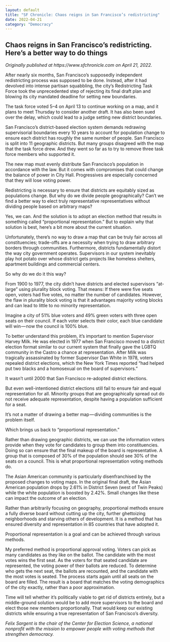 ```yaml
---
layout: default
title: "SF Chronicle: Chaos reigns in San Francisco’s redistricting"
date: 2022-04-21
category: "Democracy"
---
```


<section id="article">
    <h2>Chaos reigns in San Francisco’s redistricting. Here’s a better way to do things</h2>
    <p><em>Originally published at https://www.sfchronicle.com on April 21, 2022.</em></p>
    <p>After nearly six months, San Francisco’s supposedly independent redistricting process was supposed to be done. Instead, after it had devolved into intense partisan squabbling, the city’s Redistricting Task Force took the unprecedented step of rejecting its final draft plan and blowing its city mandated deadline for setting new boundaries.</p>
    <p>The task force voted 5–4 on April 13 to continue working on a map, and it plans to meet Thursday to consider another draft. It has also been sued over the delay, which could lead to a judge setting new district boundaries.</p>
    <p>San Francisco’s district-based election system demands redrawing supervisorial boundaries every 10 years to account for population change to ensure each district has roughly the same number of people. San Francisco is split into 11 geographic districts. But many groups disagreed with the map that the task force drew. And they went so far as to try to remove three task force members who supported it.</p>
    <p>The new map must evenly distribute San Francisco’s population in accordance with the law. But it comes with compromises that could change the balance of power in City Hall. Progressives are especially concerned that they will lose voting power.</p>
    <p>Redistricting is necessary to ensure that districts are equitably sized as populations change. But why do we divide people geographically? Can’t we find a better way to elect truly representative representatives without dividing people based on arbitrary maps?</p>
    <p>Yes, we can. And the solution is to adopt an election method that results in something called “proportional representation.” But to explain why that solution is best, here’s a bit more about the current situation.</p>
    <p>Unfortunately, there’s no way to draw a map that can be truly fair across all constituencies; trade-offs are a necessity when trying to draw arbitrary borders through communities. Furthermore, districts fundamentally distort the way city government operates. Supervisors in our system inevitably play hot potato over whose district gets projects like homeless shelters, apartment buildings and commercial centers.</p>
    <p>So why do we do it this way?</p>
    <p>From 1900 to 1977, the city didn’t have districts and elected supervisors “at-large” using plurality block voting. That means: If there were five seats open, voters had five votes, no matter the number of candidates. However, the flaw in plurality block voting is that it advantages majority voting blocks and can lead to little to no minority representation.</p>
    <p>Imagine a city of 51% blue voters and 49% green voters with three open seats on their council. If each voter selects their color, each blue candidate will win — now the council is 100% blue.</p>
    <p>To better understand this problem, it’s important to mention Supervisor Harvey Milk. He was elected in 1977 when San Francisco moved to a district election format similar to our current system that finally gave the LGBTQ community in the Castro a chance at representation. After Milk was tragically assassinated by former Supervisor Dan White in 1978, voters repealed district elections, which the New York Times reported “had helped put two blacks and a homosexual on the board of supervisors.”</p>
    <p>It wasn’t until 2000 that San Francisco re-adopted district elections.</p>
    <p>But even well-intentioned district elections still fail to ensure fair and equal representation for all. Minority groups that are geographically spread out do not receive adequate representation, despite having a population sufficient for a seat.</p>
    <p>It’s not a matter of drawing a better map — dividing communities is the problem itself.</p>
    <p>Which brings us back to “proportional representation.”</p>
    <p>Rather than drawing geographic districts, we can use the information voters provide when they vote for candidates to group them into constituencies. Doing so can ensure that the final makeup of the board is representative. A group that is composed of 30% of the population should see 30% of the seats on a council. This is what proportional representation voting methods do.</p>
    <p>The Asian American community is particularly disenfranchised by the proposed changes to voting maps. In the original final draft, the Asian American population drops by 2.61% in District Seven (west of Twin Peaks) while the white population is boosted by 2.42%. Small changes like these can impact the outcome of an election.</p>
    <p>Rather than arbitrarily focusing on geography, proportional methods ensure a fully diverse board without cutting up the city, further ghettoizing neighborhoods and starving others of development. It is a method that has ensured diversity and representation in 85 countries that have adopted it.</p>
    <p>Proportional representation is a goal and can be achieved through various methods.</p>
    <p>My preferred method is proportional approval voting. Voters can pick as many candidates as they like on the ballot. The candidate with the most votes wins the first seat. As the voters for that seated candidate are represented, the voting power of their ballots are reduced. To determine who gets the next seat, the ballots are recounted, and the candidate with the most votes is seated. The process starts again until all seats on the board are filled. The result is a board that matches the voting demographics of the city exactly, rather than a poor approximation.</p>
    <p>Time will tell whether it’s politically viable to get rid of districts entirely, but a middle-ground solution would be to add more supervisors to the board and elect those new members proportionally. That would keep our existing districts while ensuring a true representation of San Francisco’s diversity.</p>
    <p><em>Felix Sargent is the chair of the Center for Election Science, a national nonprofit with the mission to empower people with voting methods that strengthen democracy.</em></p>
</section>
